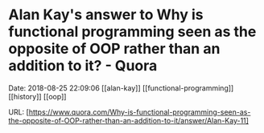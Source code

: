 # Alan Kay&#039;s answer to Why is functional programming seen as the opposite of OOP rather than an addition to it? - Quora

Date: 2018-08-25 22:09:06
[[alan-kay]] [[functional-programming]] [[history]] [[oop]]

URL: [https://www.quora.com/Why-is-functional-programming-seen-as-the-opposite-of-OOP-rather-than-an-addition-to-it/answer/Alan-Kay-11]
